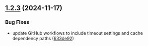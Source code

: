 ## [1.2.3](https://github.com/arpanrec/home-lab/compare/1.2.2...1.2.3) (2024-11-17)


### Bug Fixes

* update GitHub workflows to include timeout settings and cache dependency paths ([633de92](https://github.com/arpanrec/home-lab/commit/633de921f9df068e4f4fc312261f9e144a68e489))

